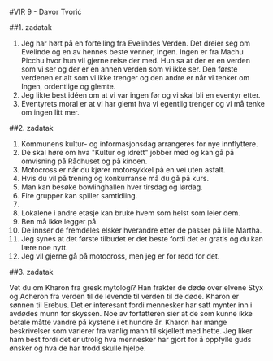 #VIR 9 - Davor Tvorić

##1. zadatak

1. Jeg har hørt på en fortelling fra Evelindes Verden. Det dreier seg om Evelinde og en av hennes beste venner, Ingen. Ingen er fra Machu Picchu hvor hun vil gjerne reise der med. Hun sa at der er en verden som vi ser og der er en annen verden som vi ikke ser. Den første verdenen er alt som vi ikke trenger og den andre er når vi tenker om Ingen, ordentlige og glemte.
2. Jeg likte best idéen om at vi var ingen før og vi skal bli en eventyr etter.
3. Eventyrets moral er at vi har glemt hva vi egentlig trenger og vi må tenke om ingen litt mer.

##2. zadatak
1. Kommunens kultur- og informasjonsdag arrangeres for nye innflyttere.
2. De skal høre om hva "Kultur og idrett" jobber med og kan gå på omvisning på Rådhuset og på kinoen.
3. Motocross er når du kjører motorsykkel på en vei uten asfalt.
4. Hvis du vil på trening og konkurranse må du gå på kurs.
5. Man kan besøke bowlinghallen hver tirsdag og lørdag.
6. Fire grupper kan spiller samtidling.
7. 
8. Lokalene i andre etasje kan bruke hvem som helst som leier dem.
9. Ben må ikke legger på.
10. De innser de fremdeles elsker hverandre etter de passer på lille Martha.
11. Jeg synes at det første tilbudet er det beste fordi det er gratis og du kan lære noe nytt.
12. Jeg vil gjerne gå på motocross, men jeg er for redd for det.


##3. zadatak

Vet du om Kharon fra gresk mytologi? Han frakter de døde over elvene Styx og Acheron fra verden til de levende til verden til de døde. Kharon er sønnen til Erebus. Det er interesant fordi mennesker har satt mynter inn i avdødes munn for skyssen. Noe av forfatteren sier at de som kunne ikke betale måtte vandre på kystene i et hundre år. Kharon har mange beskrivelser som varierer fra vanlig mann til skjellett med hette. Jeg liker ham best fordi det er utrolig hva mennesker har gjort for å oppfylle guds ønsker og hva de har trodd skulle hjelpe.